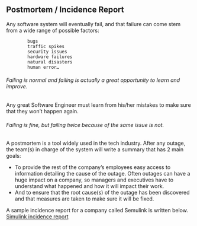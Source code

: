 ## Postmortem / Incidence Report

Any software system will eventually fail, and that failure can come stem from a wide range of possible factors: 

            bugs 
            traffic spikes 
            security issues 
            hardware failures 
            natural disasters 
            human error… 

###### Failing is normal and failing is actually a great opportunity to learn and improve.

Any great Software Engineer must learn from his/her mistakes to make sure that they won’t happen again.

###### Failing is fine, but failing twice because of the same issue is not.

A postmortem is a tool widely used in the tech industry. After any outage, the team(s) in charge of the system will write a summary that has 2 main goals:

* To provide the rest of the company’s employees easy access to information detailing the cause of the outage. Often outages can have a huge impact on a company, so managers and executives have to understand what happened and how it will impact their work.
* And to ensure that the root cause(s) of the outage has been discovered and that measures are taken to make sure it will be fixed.

A sample incidence report for a company called Semulink is written below.
[Simulink incidence report]([https://dev.to/shalomtash/simulink-server-crash-incident-report-5324])
